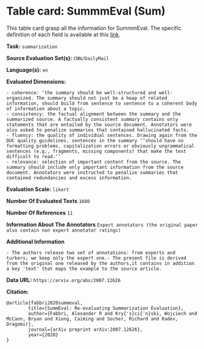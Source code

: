 # Table card: SummmEval (Sum)

This table card grasp all the information for SummmEval. The specific definition of each field is available at this [link]().

**Task:** 
`summarization`

**Source Evaluation Set(s):** 
`CNN/DailyMail`

**Language(s):** 
`en`

**Evaluated Dimensions:** 
```
- coherence: ‘the summary should be well-structured and well-organized. The summary should not just be a heap of related information, should build from sentence to sentence to a coherent body of information about a topic.
- consistency: the factual alignment between the summary and the summarized source. A factually consistent summary contains only statements that are entailed by the source document. Annotators were also asked to penalize summaries that contained hallucinated facts.
- fluency: the quality of individual sentences. Drawing again from the DUC quality guidelines, sentences in the summary ‘‘should have no formatting problems, capitalization errors or obviously ungrammatical sentences (e.g., fragments, missing components) that make the text difficult to read.’’
- relevance: selection of important content from the source. The summary should include only important information from the source document. Annotators were instructed to penalize summaries that contained redundancies and excess information.
```

**Evaluation Scale:** 
`likert`

**Number Of Evaluated Texts** 
`1600`

**Number Of  References** 
`11`

**Information About The Annotators** 
`Expert annotators (the original paper also contain non expert annotator ratings)`

**Additional Information** 
```
- The authors release two set of annotations: from experts and turkers; we keep only the expert one.- The present file is derived from the original one released by the authors,it contains in addition a key 'text' that maps the example to the source article.
```

**Data URL:** 
``https://arxiv.org/abs/2007.12626``

**Citation:** 
```
@article{fabbri2020summeval,
        title={SummEval: Re-evaluating Summarization Evaluation},
        author={Fabbri, Alexander R and Kry{'s}ci{'n}ski, Wojciech and McCann, Bryan and Xiong, Caiming and Socher, Richard and Radev, Dragomir},
        journal={arXiv preprint arXiv:2007.12626},
        year={2020}
}
```
